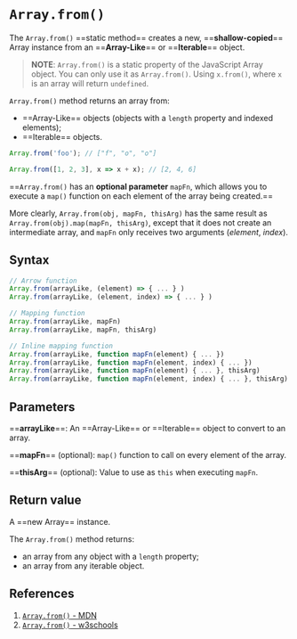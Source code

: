 # `Array.from()`

The `Array.from()` ==static method== creates a new, ==**shallow-copied**== Array instance from an ==**Array-Like**== or ==**Iterable**== object.

> **NOTE**: `Array.from()` is a static property of the JavaScript Array object. You can only use it as `Array.from()`. Using `x.from()`, where `x` is an array will return `undefined`.

`Array.from()` method returns an array from:

- ==Array-Like== objects (objects with a `length` property and indexed elements);
- ==Iterable== objects.

```js
Array.from('foo'); // ["f", "o", "o"]

Array.from([1, 2, 3], x => x + x); // [2, 4, 6]
```

==`Array.from()` has an **optional parameter** `mapFn`, which allows you to execute a `map()` function on each element of the array being created.==

More clearly, `Array.from(obj, mapFn, thisArg)` has the same result as `Array.from(obj).map(mapFn, thisArg)`, except that it does not create an intermediate array, and `mapFn` only receives two arguments (_element_, _index_).

## Syntax

```js
// Arrow function
Array.from(arrayLike, (element) => { ... } )
Array.from(arrayLike, (element, index) => { ... } )

// Mapping function
Array.from(arrayLike, mapFn)
Array.from(arrayLike, mapFn, thisArg)

// Inline mapping function
Array.from(arrayLike, function mapFn(element) { ... })
Array.from(arrayLike, function mapFn(element, index) { ... })
Array.from(arrayLike, function mapFn(element) { ... }, thisArg)
Array.from(arrayLike, function mapFn(element, index) { ... }, thisArg)
```

## Parameters

==**arrayLike**==: An ==Array-Like== or ==Iterable== object to convert to an array.

==**mapFn**== (optional): `map()` function to call on every element of the array.

==**thisArg**== (optional): Value to use as `this` when executing `mapFn`.

## Return value

A ==new Array== instance.

The `Array.from()` method returns:

- an array from any object with a `length` property;
- an array from any iterable object.

## References

1. [`Array.from()` - MDN](https://developer.mozilla.org/en-US/docs/Web/JavaScript/Reference/Global_Objects/Array/from)
2. [`Array.from()` - w3schools](https://www.w3schools.com/jsref/jsref_from.asp)
